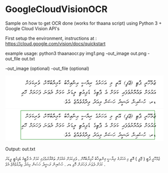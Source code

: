 # GoogleCloudVisionOCR
Sample on how to get OCR done (works for thaana script) using Python 3 + Google Cloud Vision API's

First setup the environment,  instructions at : https://cloud.google.com/vision/docs/quickstart

example usage:
  python3 thaanaocr.py img1.png -out_image out.png -out_file out.txt

-out_image (optional)
-out_file (optional)


![alt text](img1.png "Input Image")
![alt text](out.png "Input Image")

Output: out.txt

 ޖުމްހޫރީ ޕާޓީ ( ޖޭޕީ ) އޮތީ މި އަހަރުގެ ރިޔާސީ އިންތިޚާބު ކާމިޔާބުކޮށް ، ވެރިކަމަށް އައުމަށް ތައްޔާރުވެފައި ކަމަށް އެ ޕާޓީގެ ޑެޕިއުޓީ ލީޑަރު ކަމަށް ދެވަނަ ފަހަރަށް ހޮވި ޑރ . ހުސެއިން ރަޝީދު ހަސަން މިއަދު ވިދާޅުވެއްޖެ އެވެ .
